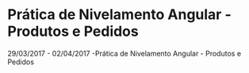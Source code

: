 Prática de Nivelamento Angular - Produtos e Pedidos
=======

29/03/2017 - 02/04/2017
-Prática de Nivelamento Angular - Produtos e Pedidos


